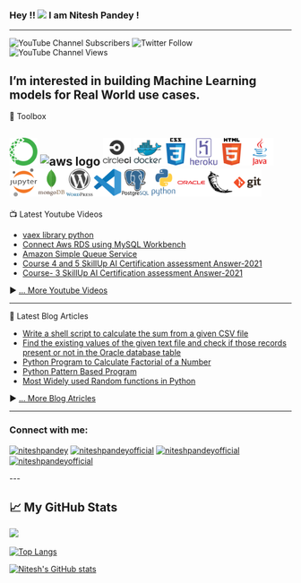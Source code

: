 ### Hey !! <img src="https://github.com/MartinHeinz/MartinHeinz/blob/87592a64404c2fdf98772f6844f4872986a581c7/wave.gif" width="30px">   I am Nitesh Pandey !
---
![YouTube Channel Subscribers](https://img.shields.io/youtube/channel/subscribers/UC31sz4wzeH-6M5aaqEE-hyQ?label=people%20subscribed%20to%20my%20channel&style=social)   ![Twitter Follow](https://img.shields.io/twitter/follow/niteshpandeyof6?label=People%20following%20me%20on%20twitter&style=social)  ![YouTube Channel Views](https://img.shields.io/youtube/channel/views/UC31sz4wzeH-6M5aaqEE-hyQ?label=Total%20views%20on%20my%20channel&style=social)

I’m interested in building Machine Learning models for Real World use cases.
---
:toolbox: Toolbox

<img src="https://github.com/devicons/devicon/blob/master/icons/anaconda/anaconda-original.svg" alt="Anaconda logo" width="50" height="50" /> <img src="https://cdn.cdnlogo.com/logos/a/19/aws.svg" width="50" alt="aws logo" width="50" height="50" /> <img src="https://github.com/devicons/devicon/blob/master/icons/circleci/circleci-plain-wordmark.svg" alt="circleci logo" width="50" height="50" /> <img src="https://github.com/devicons/devicon/blob/master/icons/docker/docker-original-wordmark.svg" width="50" height="50" /><img src="https://github.com/devicons/devicon/blob/master/icons/css3/css3-original-wordmark.svg" alt="CSS logo" width="50" height="50" /><img src="https://github.com/devicons/devicon/blob/master/icons/heroku/heroku-original-wordmark.svg" alt="Heroku logo" width="50" height="50" /><img src="https://github.com/devicons/devicon/blob/master/icons/html5/html5-original-wordmark.svg" alt="HTML logo" width="50" height="50" /><img src="https://github.com/devicons/devicon/blob/master/icons/java/java-original-wordmark.svg" alt="Java logo" width="50" height="50" /><img src="https://github.com/devicons/devicon/blob/master/icons/jupyter/jupyter-original-wordmark.svg" alt="jupyter logo" width="50" height="50" /><img src="https://github.com/devicons/devicon/blob/master/icons/mongodb/mongodb-original-wordmark.svg" alt="mongodb logo" width="50" height="50" /><img src="https://github.com/devicons/devicon/blob/master/icons/wordpress/wordpress-original.svg" alt="wordpress logo" width="50" height="50" /><img src="https://github.com/devicons/devicon/blob/master/icons/vscode/vscode-original.svg" alt="VSCode logo" width="50" height="50" /><img src="https://github.com/devicons/devicon/blob/master/icons/postgresql/postgresql-original-wordmark.svg" alt="postgres logo" width="50" height="50" /><img src="https://github.com/devicons/devicon/blob/master/icons/python/python-original-wordmark.svg" alt="python logo" width="50" height="50" /><img src="https://github.com/devicons/devicon/blob/master/icons/oracle/oracle-original.svg" alt="oracle logo" width="50" height="50" /><img src="https://github.com/devicons/devicon/blob/master/icons/flask/flask-original.svg" alt="Flask logo" width="50" height="50" /><img src="https://github.com/devicons/devicon/blob/master/icons/git/git-original-wordmark.svg" alt="github logo" width="50" height="50" />
---

📺 Latest Youtube Videos

<!-- YOUTUBE-VIDEOS-LIST:START -->
- [vaex library python](https://www.youtube.com/watch?v=zq19xERcj98)
- [Connect Aws RDS using MySQL Workbench](https://www.youtube.com/watch?v=zjtqW8cMMuU)
- [Amazon Simple Queue Service](https://www.youtube.com/watch?v=Fyur02xvMJ0)
- [Course 4 and 5 SkillUp AI Certification assessment Answer-2021](https://www.youtube.com/watch?v=JqjEx-aU9EE)
- [Course- 3 SkillUp AI Certification assessment Answer-2021](https://www.youtube.com/watch?v=UT0jsJpqvyE)
<!-- YOUTUBE-VIDEOS-LIST:END -->

▶ [... More Youtube Videos](https://www.youtube.com/channel/UC31sz4wzeH-6M5aaqEE-hyQ)

---

📙 Latest Blog Articles

<!-- BLOG-POST-LIST:START -->
- [Write a shell script to calculate the sum from a given CSV file](https://cracklogic.com/write-a-shell-script-to-calculate-the-sum-from-a-given-csv-file/?utm_source=rss&utm_medium=rss&utm_campaign=write-a-shell-script-to-calculate-the-sum-from-a-given-csv-file)
- [Find the existing values of the given text file and check if those records present or not in the Oracle database table](https://cracklogic.com/finding-the-existing-values-within-the-text-file-and-check-if-those-records-present-or-not-in-the-oracle-database-table/?utm_source=rss&utm_medium=rss&utm_campaign=finding-the-existing-values-within-the-text-file-and-check-if-those-records-present-or-not-in-the-oracle-database-table)
- [Python Program to Calculate Factorial of a Number](https://cracklogic.com/calculate-the-factorial-of-a-number-using-python-different-function-cracklogic/?utm_source=rss&utm_medium=rss&utm_campaign=calculate-the-factorial-of-a-number-using-python-different-function-cracklogic)
- [Python Pattern Based Program](https://cracklogic.com/python-pattern-based-program/?utm_source=rss&utm_medium=rss&utm_campaign=python-pattern-based-program)
- [Most Widely used Random functions in Python](https://cracklogic.com/most-widely-used-random-functions/?utm_source=rss&utm_medium=rss&utm_campaign=most-widely-used-random-functions)
<!-- BLOG-POST-LIST:END -->

▶ [... More Blog Atricles](https://cracklogic.com/)

 ---
<h3 align="left">Connect with me:</h3>
<p align="left">
<a href="https://twitter.com/niteshpandeyof6" target="blank"><img align="center" src="https://raw.githubusercontent.com/rahuldkjain/github-profile-readme-generator/master/src/images/icons/Social/twitter.svg" alt="niteshpandey" height="30" width="40" /></a>
<a href="https://linkedin.com/in/niteshpandeyofficial" target="blank"><img align="center" src="https://raw.githubusercontent.com/rahuldkjain/github-profile-readme-generator/master/src/images/icons/Social/linked-in-alt.svg" alt="niteshpandeyofficial" height="30" width="40" /></a>
<a href="https://fb.com/niteshpandeyofficial" target="blank"><img align="center" src="https://raw.githubusercontent.com/rahuldkjain/github-profile-readme-generator/master/src/images/icons/Social/facebook.svg" alt="niteshpandeyofficial" height="30" width="40" /></a>
<a href="https://instagram.com/niteshpandeyofficial" target="blank"><img align="center" src="https://raw.githubusercontent.com/rahuldkjain/github-profile-readme-generator/master/src/images/icons/Social/instagram.svg" alt="niteshpandeyofficial" height="30" width="40" /></a>
</p>
---

 ## &#x1f4c8; My GitHub Stats
 
 ![](https://komarev.com/ghpvc/?username=your-niteshpandeyofficial&style=plastic)

[![Top Langs](https://github-readme-stats.vercel.app/api/top-langs/?username=niteshpandeyofficial&hide=java,html,css,shell,Procfile&theme=radical)](https://github.com/anuraghazra/github-readme-stats)

[![Nitesh's GitHub stats](https://github-readme-stats.vercel.app/api?username=niteshpandeyofficial&theme=radical)](https://github.com/anuraghazra/github-readme-stats)
 
<!--
**niteshpandeyofficial/niteshpandeyofficial** is a ✨ _special_ ✨ repository because its `README.md` (this file) appears on your GitHub profile.

Here are some ideas to get you started:

- 🔭 I’m currently working on ...
- 🌱 I’m currently learning ...
- 👯 I’m looking to collaborate on ...
- 🤔 I’m looking for help with ...
- 💬 Ask me about ...
- 📫 How to reach me: ...
- 😄 Pronouns: ...
- ⚡ Fun fact: ...
-->
